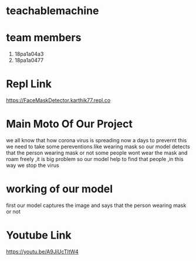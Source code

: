 # teachablemachine
# team members
1) 18pa1a04a3 
2) 18pa1a0477
# Repl Link
https://FaceMaskDetector.karthik77.repl.co
# Main Moto Of Our Project
we all know that how corona virus is spreading now a days to prevernt this we need to take some pereventions like wearing mask so our model detects that the person wearing mask or not
some people wont wear the mask and roam freely ,it is big problem  so our model help to find that people ,in this way we stop the virus
# working of our model
first our model captures the image and says that the person wearing mask or not
# Youtube Link
https://youtu.be/A9JiUcTItW4
